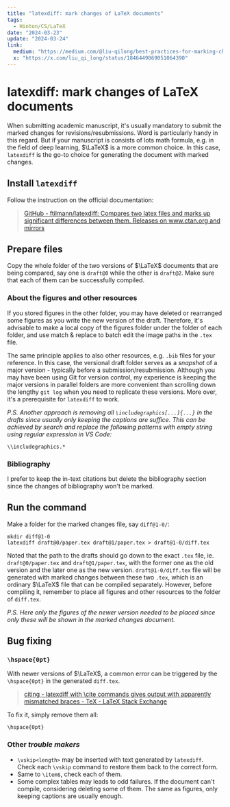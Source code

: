 ```yaml
---
title: "latexdiff: mark changes of LaTeX documents"
tags:
  - Hinton/CS/LaTeX
date: "2024-03-23"
update: "2024-03-24"
link:
  medium: "https://medium.com/@liu-qilong/best-practices-for-marking-changes-of-latex-documents-45451db41bb7"
  x: "https://x.com/liu_qi_long/status/1846449869051064390"
---
```


# latexdiff: mark changes of LaTeX documents

When submitting academic manuscript, it's usually mandatory to submit the marked changes for revisions/resubmissions. Word is particularly handy in this regard. But if your manuscript is consists of lots math formula, e.g. in the field of deep learning, $\LaTeX$ is a more common choice. In this case, `latexdiff` is the go-to choice for generating the document with marked changes.

## Install `latexdiff`

Follow the instruction on the official documentation:

> [GitHub - ftilmann/latexdiff: Compares two latex files and marks up significant differences between them. Releases on www.ctan.org and mirrors](https://github.com/ftilmann/latexdiff)

## Prepare files

Copy the whole folder of the two versions of $\LaTeX$ documents that are being compared, say one is `draft@0` while the other is `draft@2`. Make sure that each of them can be successfully compiled.

### About the figures and other resources

If you stored figures in the other folder, you may have deleted or rearranged some figures as you write the new version of the draft. Therefore, it's advisable to make a local copy of the figures folder under the folder of each folder, and use match & replace to batch edit the image paths in the `.tex` file.

The same principle applies to also other resources, e.g. `.bib` files for your reference. In this case, the versional draft folder serves as a _snapshot_ of a major version - typically before a submission/resubmission. Although you may have been using Git for version control, my experience is keeping the major versions in parallel folders are more convenient than scrolling down the lengthy `git log` when you need to replicate these versions. More over, it's a prerequisite for `latexdiff` to work.

_P.S. Another approach is removing all `\includegraphics[...]{...}` in the drafts since usually only keeping the captions are suffice. This can be achieved by search and replace the following patterns with empty string using regular expression in VS Code:_

```
\\includegraphics.*
```

### Bibliography

I prefer to keep the in-text citations but delete the bibliography section since the changes of bibliography won't be marked.

## Run the command

Make a folder for the marked changes file, say `diff@1-0/`:

```
mkdir diff@1-0
latexdiff draft@0/paper.tex draft@1/paper.tex > draft@1-0/diff.tex
```

Noted that the path to the drafts should go down to the exact `.tex` file, ie. `draft@0/paper.tex` and `draft@1/paper.tex`, with the former one as the old version and the later one as the new version. `draft@1-0/diff.tex` file will be generated with marked changes between these two `.tex`, which is an ordinary $\LaTeX$ file that can be compiled separately. However, before compiling it, remember to place all figures and other resources to the folder of `diff.tex`.

_P.S. Here only the figures of the newer version needed to be placed since only these will be shown in the marked changes document._

## Bug fixing

### `\hspace{0pt}`

With newer versions of $\LaTeX$, a common error can be triggered by the `\hspace{0pt}` in the generated `diff.tex`.

> [citing - latexdiff with \\cite commands gives output with apparently mismatched braces - TeX - LaTeX Stack Exchange](https://tex.stackexchange.com/questions/574280/latexdiff-with-cite-commands-gives-output-with-apparently-mismatched-braces)

To fix it,  simply remove them all:

```
\hspace{0pt}
```

### Other _trouble makers_

- `\vskip<length>` may be inserted with text generated by `latexdiff`. Check each `\vskip` command to restore them back to the correct form.
- Same to `\item`s, check each of them.
- Some complex tables may leads to odd failures. If the document can't compile, considering deleting some of them. The same as figures, only keeping captions are usually enough.